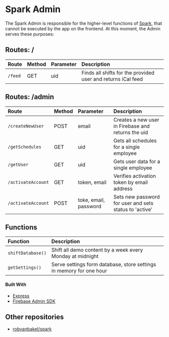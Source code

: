 # Spark Admin

The Spark Admin is responsible for the higher-level functions of [Spark](https://github.com/robvanbakel/spark), that cannot be executed by the app on the frontend. At this moment, the Admin serves these purposes:

## Routes: /
| Route              | Method | Parameter             | Description                                                  |
| :----------------- | :----- | :-------------------- | :----------------------------------------------------------- |
| `/feed`            | GET    | uid                   | Finds all shifts for the provided user and returns iCal feed |

## Routes: /admin

| Route              | Method | Parameter             | Description                                                  |
| :----------------- | :----- | :-------------------- | :----------------------------------------------------------- |
| `/createNewUser`   | POST   | email                 | Creates a new user in Firebase and returns the uid           |
| `/getSchedules`    | GET    | uid                   | Gets all schedules for a single employee                     |
| `/getUser`         | GET    | uid                   | Gets user data for a single employee                         |
| `/activateAccount` | GET    | token, email          | Verifies activation token by email address                   |
| `/activateAccount` | POST   | toke, email, password | Sets new password for user and sets status to 'active'       |

## Functions

| Function          | Description                                                         |
| :---------------- | :------------------------------------------------------------------ |
| `shiftDatabase()` | Shift all demo content by a week every Monday at midnight           |
| `getSettings()`   | Serve settings form database, store settings in memory for one hour |

#### Built With

- [Express](http://expressjs.com)
- [Firebase Admin SDK](https://firebase.google.com/docs/reference/admin)

## Other repositories

- [robvanbakel/spark](https://github.com/robvanbakel/spark)
